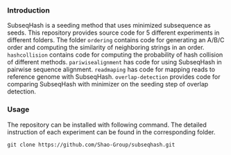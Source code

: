 ### Introduction
SubseqHash is a seeding method that uses minimized subsequence as seeds. This repository provides source code for 5 different experiments in different folders.
The folder `ordering` contains code for generating an A/B/C order and computing the similarity of neighboring strings in an order. 
`hashcollision` contains code for computing the probability of hash collision of different methods.
`pariwisealignment` has code for using SubseqHash in pairwise sequence alignment. `readmaping` has code for mapping reads to reference genome with SubseqHash.
`overlap-detection` provides code for comparing SubseqHash with minimizer on the seeding step of overlap detection.

### Usage

The repository can be installed with following command. The detailed instruction of each experiment can be found in the corresponding folder.

```
git clone https://github.com/Shao-Group/subseqhash.git
``` 